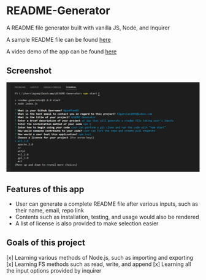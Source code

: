 # README-Generator
A README file generator built with vanilla JS, Node, and Inquirer 

A sample README file can be found [here](./README-sample.md)

A video demo of the app can be found [here](https://drive.google.com/file/d/1erw3y0T-MemwNpdmZ0a1PK2bUlkOujpc/view)

## Screenshot

![AppTerminal](./img/screenshot.jpg)

## Features of this app
- User can generate a complete README file after various inputs, such as their name, email, repo link
- Contents such as installation, testing, and usage would also be rendered
- A list of license is also provided to make selection easier

## Goals of this project
[x] Learning various methods of Node.js, such as importing and exporting
[x] Learning FS methods such as read, write, and append
[x] Learning all the input options provided by inquirer
